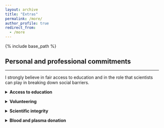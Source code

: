 ```yaml
---
layout: archive
title: "Extras"
permalink: /more/
author_profile: true
redirect_from:
  - /more
---
```


{% include base_path %}

## Personal and professional commitments
<hr style="margin-top: -0.1em; margin-bottom: 1em;">

I strongly believe in fair access to education and in the role that scientists can play in breaking down social barriers.

<details>
<summary><strong>Access to education</strong></summary>

<br>

I am committed to helping bridge the gap in access to higher education, particularly for students from underrepresented or disadvantaged backgrounds. Since 2024, I have for example supervised several *MathC2+* workshops, national programs in France aimed at high school students from under-resourced schools (*zones d'éducation prioritaire*) and often with a strong focus on encouraging young women to pursue scientific studies. These internships not only introduce participants to advanced mathematics in an accessible and engaging way, but also aim to foster self-confidence and ambition.  

I have also participated in multiple high school outreach events where I presented my work and the broader world of applied mathematics in concrete and relatable terms. In my own teaching at the university, I make it a priority to build strong, individualized connections with students. I meet with many of them one-on-one to ensure they feel supported, especially those who may lack familiarity with the expectations and codes of academic environments, as I did in the past.  

I am deeply convinced that social class remains the most structural and persistent form of inequality in access to academic and scientific careers. I intend to continue working closely with highly motivated students whose families are not traditionally connected to the world of higher education or research.  

Beyond outreach, I aim to develop my own accessible teaching resources — in particular, content designed to demystify mathematics and scientific studies for students who may lack early exposure or institutional support. My long-term goal is to help make our field more welcoming and comprehensible to those who are often kept at its margins. But as I am still a student, this can wait. ☺

</details>

<div style="margin-bottom: 1em;"></div>

<details>
<summary><strong>Volunteering</strong></summary>

<br>

For several years, I regularly organized activities and animations for children in the pediatric ward of the hospital in my hometown. I also gave free tutoring sessions to classmates or younger students who needed academic support, and I volunteered at the local community center (MJC).  

I have always believed in giving back to society, in return for the many opportunities and support it has offered me.

</details>

<div style="margin-bottom: 1em;"></div>

<details>
<summary><strong>Scientific integrity</strong></summary>

<br>

My PhD advisors have instilled in me the importance of rigorous and meaningful research. I aim to ensure that each paper I co-author brings genuine new contributions.  

I consciously distance myself from overpublishing practices and strive to uphold a model of research where quality and clarity take precedence over volume.

</details>

<div style="margin-bottom: 1em;"></div>

<details>
<summary><strong>Blood and plasma donation</strong></summary>

<br>

I’m a regular donor and advocate for blood and plasma donation, especially for those with rare blood types.  

It’s a simple act with life-saving consequences — one I encourage anyone eligible to consider.

</details>